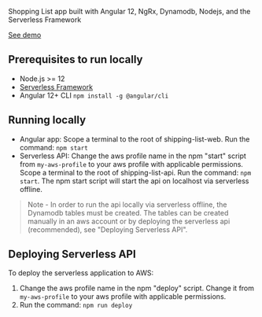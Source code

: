 Shopping List app built with Angular 12, NgRx, Dynamodb, Nodejs, and the Serverless Framework

[See demo](https://d3ezooapg12xk.cloudfront.net/lists)

## Prerequisites to run locally
- Node.js >= 12
- [Serverless Framework](https://github.com/serverless/serverless)
- Angular 12+ CLI `npm install -g @angular/cli`

## Running locally

- Angular app: Scope a terminal to the root of shipping-list-web. Run the command: `npm start` 
- Serverless API: Change the aws profile name in the npm "start" script from `my-aws-profile` to your aws profile with applicable permissions. Scope a terminal to the root of shipping-list-api. Run the command: `npm start`.  The npm start script will start the api on localhost via serverless offline.

> Note - In order to run the api locally via serverless offline, the Dynamodb tables must be created.  The tables can be created manually in an aws account or by deploying the serverless api (recommended), see "Deploying Serverless API".

## Deploying Serverless API

To deploy the serverless application to AWS:
1. Change the aws profile name in the npm "deploy" script.  Change it from `my-aws-profile` to your aws profile with applicable permissions.
2. Run the command: `npm run deploy`
